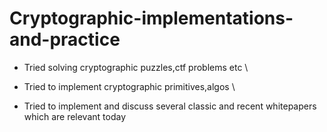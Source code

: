 # Cryptographic-implementations-and-practice
- Tried solving cryptographic puzzles,ctf problems etc \
  
- Tried to implement cryptographic primitives,algos \

- Tried to implement and discuss several classic and recent whitepapers which are relevant today
